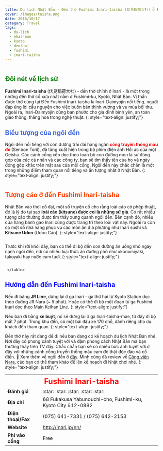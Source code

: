 ```yaml
---
title: Du lịch Nhật Bản - Đền thờ Fushimi Inari-taisha (伏見稲荷大社) ở Kyoto
cover: /images/taisha.png
date: 2016/10/17
category: Travel
tags:
  - du-lich
  - nhat-ban
  - kyoto
  - dentho
  - fushimi
  - inari-taisha
---
```


<figure style="width: 650px" class="align-center">
  <img src="{{ site.url }}{{ site.baseurl }}/images/taisha-1.png" alt="">
  <figcaption></figcaption>
</figure>

## <span style="color:Green"> Đôi nét về lịch sử </span>
**Fushimi Inari-taisha** (伏見稲荷大社) - đền thờ chính ở Inari - là một trong những đền thờ cổ xưa nhất nằm ở Fushimi-ku, Kyoto, Nhật Bản. Vị thần được thờ cúng tại Đền Fushimi Inari-taisha là Inari-Daimyojin nổi tiếng, người đáp ứng lời cầu nguyện cho việc buôn bán thịnh vượng và vụ mùa bội thu. Ngoài ra, Inari-Daimyojin cũng ban phước cho gia đình bình yên, an toàn giao thông, thăng hoa trong nghệ thuật.
{: style="text-align: justify;"}

## <span style="color:royalblue"> Biểu tượng của ngôi đền </span>
Ngôi đền nổi tiếng với con đường trải dài hàng ngàn <span style="color:red"> <b> cổng truyền thống màu đỏ </b> </span> (Senbon Torii),  đã từng xuất hiện trong bộ phim điện ảnh Hồi ức của một Geisha. Các cánh cổng xếp dọc theo toàn bộ con đường mòn là sự đóng góp của các cá nhân và các công ty, bạn sẽ tìm thấy tên của họ và ngày đóng góp khắc trên mặt sau của mỗi cổng. Ngôi đền này chắc chắn là một trong những điểm tham quan nổi tiếng và ắn tượng nhất ở Nhật Bản.
{: style="text-align: justify;"}

<figure style="width: 650px" class="align-center">
  <img src="{{ site.url }}{{ site.baseurl }}/images/taisha-2.png" alt="">
  <figcaption></figcaption>
</figure>

## <span style="color:orangered"> Tượng cáo ở đền Fushimi Inari-taisha  </span>
Nhật Bản vào thời cổ đại, một số truyện cổ cho rằng loài cáo có phép thuật, đó là lý do tại sao **loài cáo (kitsune) được coi là những sứ giả**. Có rất nhiều tượng cáo thường được tìm thấy xung quanh ngôi đền. Bên cạnh đó, nhiều cửa hàng bánh gạo Inari cũng được trang trí theo loài vật này. Ngoài ra còn có một số nhà hàng phục vụ các món ăn địa phương như Inari sushi và **Kitsune Udon** (Udon Cáo).
{: style="text-align: justify;"}

<figure style="width: 600px" class="align-center">
  <img src="{{ site.url }}{{ site.baseurl }}/images/taisha-3.png" alt="">
  <figcaption></figcaption>
</figure>

Trước khi rời khỏi đây, bạn có thể đi bộ đến con đường ăn uống nhỏ ngay cạnh ngôi đền, nơi có nhiều loại thức ăn đường phố như okonomiyaki, takoyaki hay nước cam tươi.
{: style="text-align: justify;"}

<figure style="width: 650px" class="align-center">
  <img src="{{ site.url }}{{ site.baseurl }}/images/taisha-4.png" alt="">
  <figcaption></figcaption>
</figure>

<table>
  <tr>
	<th style="text-align:center; font-size:25px;color:red; font-weight:bold" colspan="2"> Fushimi Inari-taisha </th>
     </tr>
	
  <tr>
	<td> <b> Đánh giá </b> </td>
    <td> :star: :star: :star: :star: :star: </td>
      </tr>
	
  <tr>
	<td> <b> Địa chỉ </b> </td>
    <td> 68 Fukakusa Yabunouchi-cho, Fushimi-ku, Kyoto City 612-0882 </td>
    </tr>
	
  <tr>
	<td> <b> Điện thoại/Fax </b> </td>
    <td> (075) 641-7331  /   (075) 642-2153 </td>
   </tr>
	
  <tr>
	<td> <b> Website </b> </td>
    <td> <a href="http://inari.jp/en/" target="_blank"> http://inari.jp/en/ </a> </td>
   </tr>
	
  <tr>
	<td> <b> Phí vào cổng </b> </td>
    <td>Free </td>
   </tr>
	 
	 </table>

## <span style="color:blue"> Hướng dẫn đến Fushimi Inari-taisha </span>

Nếu đi bằng **JR Line**, dừng lại ở ga Inari - ga thứ hai từ Kyoto Station dọc theo đường JR Nara (~ 5 phút). Hoặc có thể đi bộ một đoạn từ ga Fushimi Inari dọc theo Main Keihan Line.
{: style="text-align: justify;"}

Nếu bạn đi bằng **xe buýt**, nó sẽ dừng lại ở ga Inari-taisha-mae, từ đây đi bộ mất 7 phút. Trong khu đền, có một bãi đậu xe 170 chỗ, dành riêng cho du khách đến tham quan.
{: style="text-align: justify;"}

Đền thờ này rất đáng để đi nếu bạn đang có kế hoạch du lịch Nhật Bản nhé. Nơi đây có phong cảnh tuyệt vời và đậm phong cách Nhật Bản mà bạn thường thấy trên TV đấy. Chắc chắn bạn sẽ có nhiều bức ảnh tuyệt vời ở đây với những cánh cổng truyền thống màu cam đỏ thật độc đáo và cổ điển. :blue_heart: Xem thêm về ngôi đền ở <a href="https://www.youtube.com/watch?v=4ofKe0mqjDI" target="_blank">đây</a>. Mình cũng đã review về <a href="http://aquabubu.com/blog/travel/Du-lich-Nhat-Ban-Cong-vien-Nara/" target="_blank">Công viên Nara</a>, các bạn có thể tham khảo để lên kế hoạch đi Nhật chơi nhé.
{: style="text-align: justify;"}